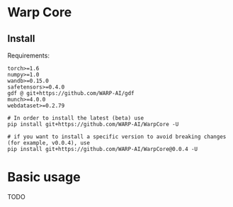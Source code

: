 # Warp Core

## Install

Requirements:

```
torch>=1.6
numpy>=1.0
wandb>=0.15.0
safetensors>=0.4.0
gdf @ git+https://github.com/WARP-AI/gdf
munch>=4.0.0
webdataset>=0.2.79	
```

```
# In order to install the latest (beta) use
pip install git+https://github.com/WARP-AI/WarpCore -U

# if you want to install a specific version to avoid breaking changes (for example, v0.0.4), use 
pip install git+https://github.com/WARP-AI/WarpCore@0.0.4 -U
```

# Basic usage

TODO
